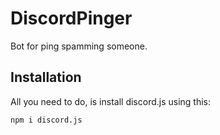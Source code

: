 # DiscordPinger
Bot for ping spamming someone.

## Installation
All you need to do, is install discord.js using this:
```
npm i discord.js
```
